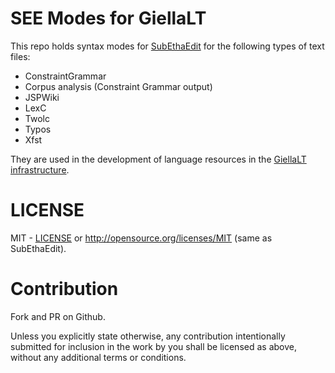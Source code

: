 # SEE Modes for GiellaLT

This repo holds syntax modes for [SubEthaEdit](https://subethaedit.net) for the following types of text files:

* ConstraintGrammar
* Corpus analysis (Constraint Grammar output)
* JSPWiki
* LexC
* Twolc
* Typos
* Xfst

They are used in the development of language resources in the [GiellaLT infrastructure](https://github.com/giellalt).

# LICENSE

MIT - [LICENSE](tree/main/LICENSE) or <http://opensource.org/licenses/MIT> (same as SubEthaEdit).

# Contribution

Fork and PR on Github.

Unless you explicitly state otherwise, any contribution intentionally submitted for inclusion in the work by you shall be licensed as above, without any additional terms or conditions.
